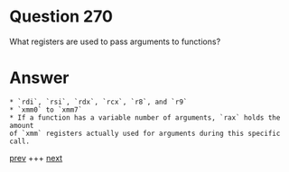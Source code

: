 
# Question 270



What registers are used to pass arguments to functions? 


# Answer


    
    * `rdi`, `rsi`, `rdx`, `rcx`, `r8`, and `r9`
    * `xmm0` to `xmm7`
    * If a function has a variable number of arguments, `rax` holds the amount
    of `xmm` registers actually used for arguments during this specific call.
    

[prev](269.md) +++ [next](271.md)
